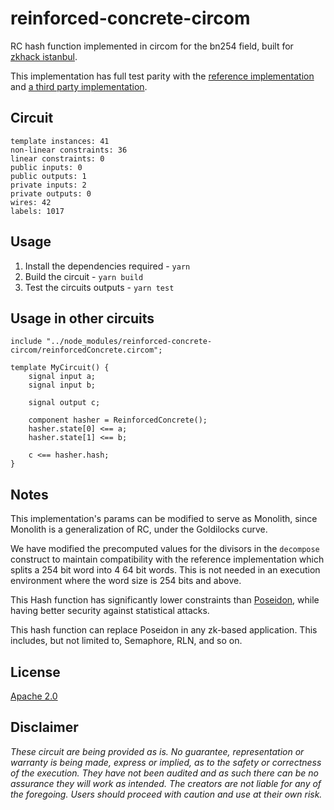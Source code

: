 # reinforced-concrete-circom

RC hash function implemented in circom for the bn254 field, built for [zkhack istanbul](https://zkistanbul.com).

This implementation has full test parity with the [reference implementation](https://extgit.iaik.tugraz.at/krypto/zkfriendlyhashzoo/-/blob/master/plain_impls/src/reinforced_concrete/reinforced_concrete_instances.rs) and [a third party implementation](https://github.com/rymnc/reinforced-concrete-huff).

## Circuit

```
template instances: 41
non-linear constraints: 36
linear constraints: 0
public inputs: 0
public outputs: 1
private inputs: 2
private outputs: 0
wires: 42
labels: 1017
```

## Usage

1. Install the dependencies required - `yarn`
2. Build the circuit - `yarn build`
3. Test the circuits outputs - `yarn test`

## Usage in other circuits

```circom
include "../node_modules/reinforced-concrete-circom/reinforcedConcrete.circom";

template MyCircuit() {
    signal input a;
    signal input b;

    signal output c;

    component hasher = ReinforcedConcrete();
    hasher.state[0] <== a;
    hasher.state[1] <== b;

    c <== hasher.hash;
}
```

## Notes

This implementation's params can be modified to serve as Monolith, 
since Monolith is a generalization of RC, under the Goldilocks curve.

We have modified the precomputed values for the divisors in the `decompose` construct to maintain compatibility with the reference implementation which splits a 254 bit word into 4 64 bit words. 
This is not needed in an execution environment where the word size is 254 bits and above.

This Hash function has significantly lower constraints than [Poseidon](https://github.com/iden3/circomlib/blob/master/circuits/poseidon.circom), 
while having better security against statistical attacks.

This hash function can replace Poseidon in any zk-based application. 
This includes, but not limited to, Semaphore, RLN, and so on.

## License

[Apache 2.0](https://github.com/rymnc/reinforced-concrete-circom/blob/master/LICENSE)

## Disclaimer

_These circuit are being provided as is. No guarantee, representation or warranty is being made, express or implied, as to the safety or correctness of the execution. They have not been audited and as such there can be no assurance they will work as intended. The creators are not liable for any of the foregoing. Users should proceed with caution and use at their own risk._

